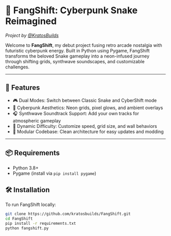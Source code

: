 # 🐍 FangShift: Cyberpunk Snake Reimagined
*Project by [@KratosBuilds](https://github.com/KratosBuilds)*

Welcome to **FangShift**, my debut project fusing retro arcade nostalgia with futuristic cyberpunk energy. Built in Python using Pygame, FangShift transforms the beloved Snake gameplay into a neon-infused journey through shifting grids, synthwave soundscapes, and customizable challenges.

---

## 🚀 Features

- 🎮 Dual Modes: Switch between Classic Snake and CyberShift mode
- 🌌 Cyberpunk Aesthetics: Neon grids, pixel glows, and ambient overlays
- 🎧 Synthwave Soundtrack Support: Add your own tracks for atmospheric gameplay
- 🧱 Dynamic Difficulty: Customize speed, grid size, and wall behaviors
- 🧠 Modular Codebase: Clean architecture for easy updates and modding

---

## 📦 Requirements
- Python 3.8+
- Pygame (install via `pip install pygame`)

## 🛠️ Installation

To run FangShift locally:

```bash
git clone https://github.com/kratosbuilds/FangShift.git
cd FangShift
pip install -r requirements.txt
python fangshift.py
```
